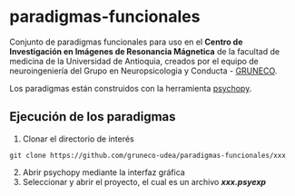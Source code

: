 # paradigmas-funcionales
Conjunto de paradigmas funcionales para uso en el **Centro de Investigación en Imágenes de Resonancia Mágnetica** de la facultad de medicina de la Universidad de Antioquia, creados por el equipo de neuroingeniería del Grupo en Neuropsicologia y Conducta - [GRUNECO](https://www.udea.edu.co/wps/portal/udea/web/inicio/investigacion/grupos-investigacion/ciencias-medicas-salud/neuropsicologia-conducta).

Los paradigmas están construidos con la herramienta [psychopy](https://www.psychopy.org/).

## Ejecución de los paradigmas

1. Clonar el directorio de interés
```
git clone https://github.com/gruneco-udea/paradigmas-funcionales/xxx
```
2. Abrir psychopy mediante la interfaz gráfica
3. Seleccionar y abrir el proyecto, el cual es un archivo ***xxx.psyexp***



